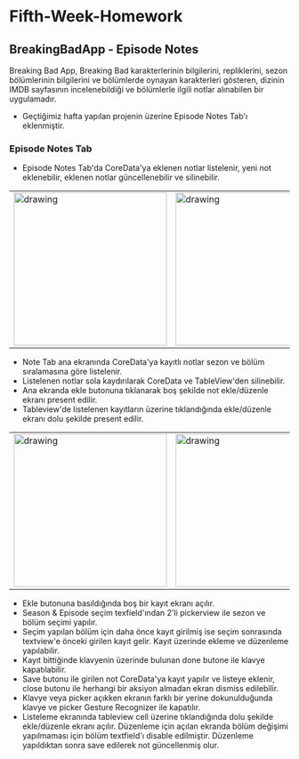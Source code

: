 
# Fifth-Week-Homework

## BreakingBadApp - Episode Notes
Breaking Bad App, Breaking Bad karakterlerinin bilgilerini, repliklerini, sezon bölümlerinin bilgilerini ve bölümlerde oynayan karakterleri gösteren, dizinin IMDB sayfasının incelenebildiği ve bölümlerle ilgili notlar alınabilen bir uygulamadır.
- Geçtiğimiz hafta yapılan projenin üzerine Episode Notes Tab'ı eklenmiştir.

### Episode Notes Tab

- Episode Notes Tab'da CoreData'ya eklenen notlar listelenir, yeni not eklenebilir, eklenen notlar güncellenebilir ve silinebilir.

<div align="center">
<table>
<tr>
<td><img src="https://user-images.githubusercontent.com/96587699/205512153-238dd1e9-eda1-4423-a8b8-ecd02e9e7e3f.png" alt="drawing" width="275"/></td>  
<td><img src="https://user-images.githubusercontent.com/96587699/205512162-1ef8ecbf-1390-4d3d-b0b1-7afa07a1d22b.png" alt="drawing" width="275"/></td>  
</td>  
</tr>
</table>
</div>

- Note Tab ana ekranında CoreData'ya kayıtlı notlar sezon ve bölüm sıralamasına göre listelenir.
- Listelenen notlar sola kaydırılarak CoreData ve TableView'den silinebilir.
- Ana ekranda ekle butonuna tıklanarak boş şekilde not ekle/düzenle ekranı present edilir.
- Tableview'de listelenen kayıtların üzerine tıklandığında ekle/düzenle ekranı dolu şekilde present edilir.

<div align="center">
<table>
<tr>
<td><img src="https://user-images.githubusercontent.com/96587699/205512164-0df1be8a-a6da-47db-b263-16edcb228ddc.png" alt="drawing" width="275
"/></td>  
<td><img src="https://user-images.githubusercontent.com/96587699/205512158-f8350279-e73a-45dd-b75d-5bfdd5a3e142.png" alt="drawing" width="275
"/></td>  
<td><img src="https://user-images.githubusercontent.com/96587699/205512160-cb05f72b-6a00-4a88-ba4e-80073e009b23.png" alt="drawing" width="275
"/></td>  
</tr>
</table>
</div>

- Ekle butonuna basıldığında boş bir kayıt ekranı açılır.
- Season & Episode seçim texfield'ından 2'li pickerview ile sezon ve bölüm seçimi yapılır.
- Seçim yapılan bölüm için daha önce kayıt girilmiş ise seçim sonrasında textview'e önceki girilen kayıt gelir. Kayıt üzerinde ekleme ve düzenleme yapılabilir.
- Kayıt bittiğinde klavyenin üzerinde bulunan done butone ile klavye kapatılabilir.
- Save butonu ile girilen not CoreData'ya kayıt yapılır ve listeye eklenir, close butonu ile herhangi bir aksiyon almadan ekran dismiss edilebilir.
- Klavye veya picker açıkken ekranın farklı bir yerine dokunulduğunda klavye ve picker Gesture Recognizer ile kapatılır.
- Listeleme ekranında tableview cell üzerine tıklandığında dolu şekilde ekle/düzenle ekranı açılır. Düzenleme için açılan ekranda bölüm değişimi yapılmaması için bölüm textfield'ı disable edilmiştir. Düzenleme yapıldıktan sonra save edilerek not güncellenmiş olur.
